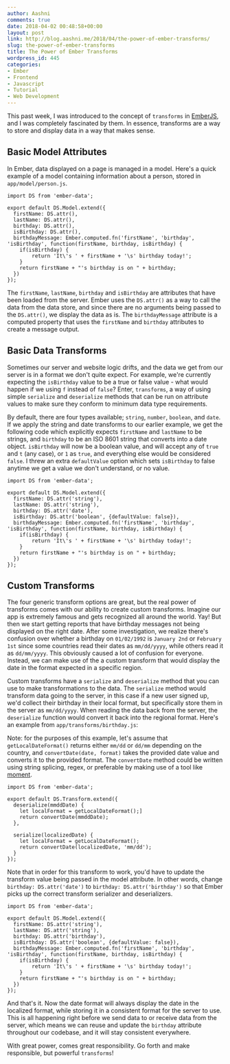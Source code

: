 ```yaml
---
author: Aashni
comments: true
date: 2018-04-02 00:48:58+00:00
layout: post
link: http://blog.aashni.me/2018/04/the-power-of-ember-transforms/
slug: the-power-of-ember-transforms
title: The Power of Ember Transforms
wordpress_id: 445
categories:
- Ember
- Frontend
- Javascript
- Tutorial
- Web Development
---
```


This past week, I was introduced to the concept of `transforms` in [EmberJS](https://guides.emberjs.com/v3.0.0/models/defining-models/), and I was completely fascinated by them. In essence, transforms are a way to store and display data in a way that makes sense.



## Basic Model Attributes


In Ember, data displayed on a page is managed in a model. Here's a quick example of a model containing information about a person, stored in `app/model/person.js`.


    
    
    import DS from 'ember-data';
    
    export default DS.Model.extend({
      firstName: DS.attr(),
      lastName: DS.attr(),
      birthday: DS.attr(),
      isBirthday: DS.attr(),
      birthdayMessage: Ember.computed.fn('firstName', 'birthday', 'isBirthday', function(firstName, birthday, isBirthday) {
        if(isBirthday) {
            return 'It\'s ' + firstName + '\s' birthday today!';
        }
        return firstName + "'s birthday is on " + birthday;
      })
    });
    



The `firstName`, `lastName`, `birthday` and `isBirthday` are attributes that have been loaded from the server. Ember uses the `DS.attr()` as a way to call the data from the data store, and since there are no arguments being passed to the `DS.attr()`, we display the data as is. The `birthdayMessage` attribute is a computed property that uses the `firstName` and `birthday` attributes to create a message output. 



## Basic Data Transforms



Sometimes our server and website logic drifts, and the data we get from our server is in a format we don't quite expect. For example, we're currently expecting the `isBirthday` value to be a true or false value - what would happen if we using `f` instead of `false`? Enter, `transforms`, a way of using simple `serialize` and `deserialize` methods that can be run on attribute values to make sure they conform to minimum data type requirements.

By default, there are four types available; `string`, `number`, `boolean`, and `date`. If we apply the string and date transforms to our earlier example, we get the following code which explicitly expects `firstName` and `lastName` to be strings, and `birthday` to be an ISO 8601 string that converts into a date object. `isBirthday` will now be a boolean value, and will accept any of `true` and `t` (any case), or `1` as `true`, and everything else would be considered `false`. I threw an extra `defaultValue` option which sets `isBirthday` to false anytime we get a value we don't understand, or no value.


    
    
    import DS from 'ember-data';
    
    export default DS.Model.extend({
      firstName: DS.attr('string'),
      lastName: DS.attr('string'),
      birthday: DS.attr('date'),
      isBirthday: DS.attr('boolean', {defaultValue: false}),
      birthdayMessage: Ember.computed.fn('firstName', 'birthday', 'isBirthday', function(firstName, birthday, isBirthday) {
        if(isBirthday) {
            return 'It\'s ' + firstName + '\s' birthday today!';
        }
        return firstName + "'s birthday is on " + birthday;
      })
    });
    





## Custom Transforms



The four generic transform options are great, but the real power of transforms comes with our ability to create custom transforms. Imagine our app is extremely famous and gets recognized all around the world. Yay! But then we start getting reports that have birthday messages not being displayed on the right date. After some investigation, we realize there's confusion over whether a birthday on `01/02/1992` is `January 2nd` or `February 1st` since some countries read their dates as `mm/dd/yyyy`, while others read it as `dd/mm/yyyy`. This obviously caused a lot of confusion for everyone. Instead, we can make use of the a custom transform that would display the date in the format expected in a specific region.

Custom transforms have a `serialize` and `deserialize` method that you can use to make transformations to the data. The `serialize` method would transform data going to the server, in this case if a new user signed up, we'd collect their birthday in their local format, but specifically store them in the server as `mm/dd/yyyy`. When reading the data back from the server, the `deserialize` function would convert it back into the regional format. Here's an example from `app/transforms/birthday.js`:

Note: for the purposes of this example, let's assume that `getLocalDateFormat()` returns either `mm/dd` or `dd/mm` depending on the country, and `convertDate(date, format)` takes the provided date value and converts it to the provided format. The `convertDate` method could be written using string splicing, regex, or preferable by making use of a tool like [moment](https://momentjs.com/).


    
    
    import DS from 'ember-data';
    
    export default DS.Transform.extend({
      deserialize(mmddDate) {
        let localFormat = getLocalDateFormat();]
        return convertDate(mmddDate);
      },
    
      serialize(localizedDate) {
        let localFormat = getLocalDateFormat();
        return convertDate(localizedDate, 'mm/dd');
      }
    });
    



Note that in order for this transform to work, you'd have to update the transform value being passed in the model attribute. In other words, change `birthday: DS.attr('date')` to `birthday: DS.attr('birthday')` so that Ember picks up the correct transform serializer and deserializers.


    
    
    import DS from 'ember-data';
    
    export default DS.Model.extend({
      firstName: DS.attr('string'),
      lastName: DS.attr('string'),
      birthday: DS.attr('birthday'),
      isBirthday: DS.attr('boolean', {defaultValue: false}),
      birthdayMessage: Ember.computed.fn('firstName', 'birthday', 'isBirthday', function(firstName, birthday, isBirthday) {
        if(isBirthday) {
            return 'It\'s ' + firstName + '\s' birthday today!';
        }
        return firstName + "'s birthday is on " + birthday;
      })
    });
    



And that's it. Now the date format will always display the date in the localized format, while storing it in a consistent format for the server to use. This is all happening right before we send data to or receive data from the server, which means we can reuse and update the `birthday` attribute throughout our codebase, and it will stay consistent everywhere.

With great power, comes great responsibility. Go forth and make responsible, but powerful `transforms`!

